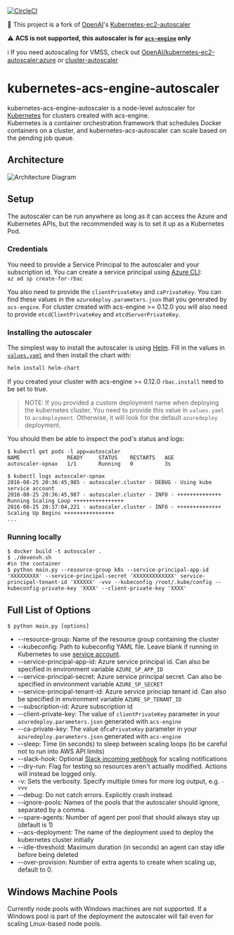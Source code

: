 
[![CircleCI](https://circleci.com/gh/wbuchwalter/Kubernetes-acs-engine-autoscaler.svg?style=svg)](https://circleci.com/gh/wbuchwalter/Kubernetes-acs-engine-autoscaler)


:star2: This project is a fork of [OpenAI](https://openai.com/blog/)'s [Kubernetes-ec2-autoscaler](https://github.com/openai/kubernetes-ec2-autoscaler)  
 
:warning: **ACS is not supported, this autoscaler is for [`acs-engine`](https://github.com/azure/acs-engine) only**

:information_source: If you need autoscaling for VMSS, check out [OpenAI/kubernetes-ec2-autoscaler:azure](https://github.com/openai/kubernetes-ec2-autoscaler/tree/azure) or [cluster-autoscaler](https://github.com/kubernetes/contrib/tree/master/cluster-autoscaler)

# kubernetes-acs-engine-autoscaler

kubernetes-acs-engine-autoscaler is a node-level autoscaler for [Kubernetes](http://kubernetes.io/) for clusters created with acs-engine.  
Kubernetes is a container orchestration framework that schedules Docker containers on a cluster, and kubernetes-acs-autoscaler can scale based on the pending job queue.

## Architecture

![Architecture Diagram](docs/kubernetes-acs-autoscaler.png)

## Setup

The autoscaler can be run anywhere as long as it can access the Azure
and Kubernetes APIs, but the recommended way is to set it up as a
Kubernetes Pod.

### Credentials

You need to provide a Service Principal to the autoscaler and your subscription id.
You can create a service principal using [Azure CLI](https://github.com/Azure/azure-cli):  
`az ad sp create-for-rbac`

You also need to provide the `clientPrivateKey` and `caPrivateKey`. You can find these values in the `azuredeploy.parameters.json` that you generated by `acs-engine`.
For cluster created with acs-engine >= 0.12.0 you will also need to provide `etcdClientPrivateKey` and `etcdServerPrivateKey`.

### Installing the autoscaler

The simplest way to install the autoscaler is using [Helm](helm.sh).
Fill in the values in [`values.yaml`](./helm-chart/values.yaml) and then install the chart with:
```bash
helm install helm-chart
```

If you created your cluster with acs-engine >= 0.12.0 `rbac.install` need to be set to true.


> NOTE: If you provided a custom deployment name when deploying the kubernetes cluster, You need to provide this value in `values.yaml` to `acsdeployment`. Otherwise, it will look for the default `azuredeploy` deployment.

You should then be able to inspect the pod's status and logs:
```
$ kubectl get pods -l app=autoscaler
NAME               READY     STATUS    RESTARTS   AGE
autoscaler-opnax   1/1       Running   0          3s

$ kubectl logs autoscaler-opnax 
2016-08-25 20:36:45,985 - autoscaler.cluster - DEBUG - Using kube service account
2016-08-25 20:36:45,987 - autoscaler.cluster - INFO - ++++++++++++++ Running Scaling Loop ++++++++++++++++
2016-08-25 20:37:04,221 - autoscaler.cluster - INFO - ++++++++++++++ Scaling Up Begins ++++++++++++++++
...
```

### Running locally
```
$ docker build -t autoscaler .
$ ./devenvh.sh
#in the container
$ python main.py --resource-group k8s --service-principal-app-id 'XXXXXXXXX' --service-principal-secret 'XXXXXXXXXXXXX' service-principal-tenant-id 'XXXXXX' -vvv --kubeconfig /root/.kube/config --kubeconfig-private-key 'XXXX' --client-private-key 'XXXX'
```

## Full List of Options

```
$ python main.py [options]
```
- --resource-group: Name of the resource group containing the cluster
- --kubeconfig: Path to kubeconfig YAML file. Leave blank if running in Kubernetes to use [service account](http://kubernetes.io/docs/user-guide/service-accounts/).
- --service-principal-app-id: Azure service principal id. Can also be specified in environment variable `AZURE_SP_APP_ID`
- --service-principal-secret: Azure service principal secret. Can also be specified in environment variable `AZURE_SP_SECRET`
- --service-principal-tenant-id: Azure service princiap tenant id. Can also be specified in environment variable `AZURE_SP_TENANT_ID`
- --subscription-id: Azure subscription id
- --client-private-key: The value of `clientPrivateKey` parameter in your `azuredeploy.parameters.json` generated with `acs-engine`
- --ca-private-key: The value of`caPrivateKey` parameter in your `azuredeploy.parameters.json` generated with `acs-engine`
- --sleep: Time (in seconds) to sleep between scaling loops (to be careful not to run into AWS API limits)
- --slack-hook: Optional [Slack incoming webhook](https://api.slack.com/incoming-webhooks) for scaling notifications
- --dry-run: Flag for testing so resources aren't actually modified. Actions will instead be logged only.
- -v: Sets the verbosity. Specify multiple times for more log output, e.g. `-vvv`
- --debug: Do not catch errors. Explicitly crash instead.
- --ignore-pools: Names of the pools that the autoscaler should ignore, separated by a comma.
- --spare-agents: Number of agent per pool that should always stay up (default is 1)
- --acs-deployment: The name of the deployment used to deploy the kubernetes cluster initially
- --idle-threshold: Maximum duration (in seconds) an agent can stay idle before being deleted
- --over-provision: Number of extra agents to create when scaling up, default to 0.

## Windows Machine Pools

Currently node pools with Windows machines are not supported. If a Windows pool is part of the deployment the autoscaler will fail even for scaling Linux-based node pools.
